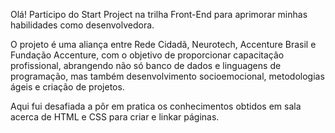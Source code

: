 Olá!
Participo do Start Project na trilha Front-End para aprimorar minhas habilidades como desenvolvedora. 

O projeto é uma aliança entre Rede Cidadã, Neurotech, Accenture Brasil e Fundação Accenture, com o objetivo de proporcionar capacitação profissional, abrangendo não só banco de dados e linguagens de programação, mas também desenvolvimento socioemocional, metodologias ágeis e criação de projetos.

Aqui fui desafiada a pôr em pratica os conhecimentos obtidos em sala acerca de HTML e CSS para criar e linkar páginas.